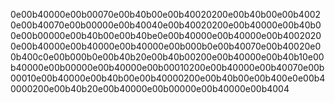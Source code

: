 0e00b40000e00b00070e00b40b00e00b40020200e00b40b00e00b40020e00b40070e00b00000e00b40040e00b40020200e00b40000e00b40b00e00b00000e00b40b00e00b40be0e00b40000e00b40000e00b40020200e00b40000e00b40000e00b40000e00b000b0e00b40070e00b40020e00b400c0e00b000b0e00b40b20e00b40b00200e00b40000e00b40b10e00b40000e00b00000e00b40000e00b00010200e00b40000e00b40070e00b00010e00b40000e00b40b00e00b40000200e00b40b00e00b400e0e00b40000200e00b40b20e00b40000e00b00000e00b40000e00b4004
